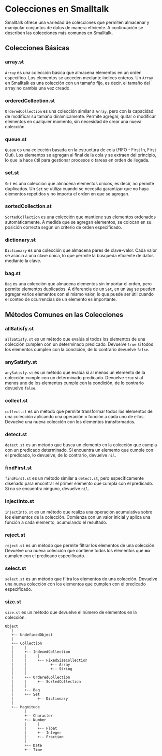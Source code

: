 # Colecciones en Smalltalk

Smalltalk ofrece una variedad de colecciones que permiten almacenar y manipular conjuntos de datos de manera eficiente. A continuación se describen las colecciones más comunes en Smalltalk.

## Colecciones Básicas

### array.st

`Array` es una colección básica que almacena elementos en un orden específico. Los elementos se acceden mediante índices enteros. Un `Array` en Smalltalk es una colección con un tamaño fijo, es decir, el tamaño del array no cambia una vez creado.

### orderedCollection.st

`OrderedCollection` es una colección similar a `Array`, pero con la capacidad de modificar su tamaño dinámicamente. Permite agregar, quitar o modificar elementos en cualquier momento, sin necesidad de crear una nueva colección.

### queue.st

`Queue` es una colección basada en la estructura de cola (FIFO - First In, First Out). Los elementos se agregan al final de la cola y se extraen del principio, lo que la hace útil para gestionar procesos o tareas en orden de llegada.

### set.st

`Set` es una colección que almacena elementos únicos, es decir, no permite duplicados. Un `Set` se utiliza cuando se necesita garantizar que no haya elementos repetidos y no importa el orden en que se agregan.

### sortedCollection.st

`SortedCollection` es una colección que mantiene sus elementos ordenados automáticamente. A medida que se agregan elementos, se colocan en su posición correcta según un criterio de orden especificado.

### dictionary.st

`Dictionary` es una colección que almacena pares de clave-valor. Cada valor se asocia a una clave única, lo que permite la búsqueda eficiente de datos mediante la clave.

### bag.st

`Bag` es una colección que almacena elementos sin importar el orden, pero permite elementos duplicados. A diferencia de un `Set`, en un `Bag` se pueden agregar varios elementos con el mismo valor, lo que puede ser útil cuando el conteo de ocurrencias de un elemento es importante.

## Métodos Comunes en las Colecciones

### allSatisfy.st

`allSatisfy.st` es un método que evalúa si todos los elementos de una colección cumplen con un determinado predicado. Devuelve `true` si todos los elementos cumplen con la condición, de lo contrario devuelve `false`.

### anySatisfy.st

`anySatisfy.st` es un método que evalúa si al menos un elemento de la colección cumple con un determinado predicado. Devuelve `true` si al menos uno de los elementos cumple con la condición, de lo contrario devuelve `false`.

### collect.st

`collect.st` es un método que permite transformar todos los elementos de una colección aplicando una operación o función a cada uno de ellos. Devuelve una nueva colección con los elementos transformados.

### detect.st

`detect.st` es un método que busca un elemento en la colección que cumpla con un predicado determinado. Si encuentra un elemento que cumple con el predicado, lo devuelve; de lo contrario, devuelve `nil`.

### findFirst.st

`findFirst.st` es un método similar a `detect.st`, pero específicamente diseñado para encontrar el primer elemento que cumpla con el predicado. Si no se encuentra ninguno, devuelve `nil`.

### injectInto.st

`injectInto.st` es un método que realiza una operación acumulativa sobre los elementos de la colección. Comienza con un valor inicial y aplica una función a cada elemento, acumulando el resultado.

### reject.st

`reject.st` es un método que permite filtrar los elementos de una colección. Devuelve una nueva colección que contiene todos los elementos que **no** cumplen con el predicado especificado.

### select.st

`select.st` es un método que filtra los elementos de una colección. Devuelve una nueva colección con los elementos que cumplen con el predicado especificado.

### size.st

`size.st` es un método que devuelve el número de elementos en la colección.

```plaintext
Object
   |
   +-- UndefinedObject
   |
   +-- Collection
   |     |
   |     +-- IndexedCollection
   |     |     |
   |     |     +-- FixedSizeCollection
   |     |           +-- Array
   |     |           +-- String
   |     |
   |     +-- OrderedCollection
   |     |     +-- SortedCollection
   |     |
   |     +-- Bag
   |     +-- Set
   |           +-- Dictionary
   |
   +-- Magnitude
         |
         +-- Character
         +-- Number
         |     |
         |     +-- Float
         |     +-- Integer
         |     +-- Fraction
         |
         +-- Date
         +-- Time
```
